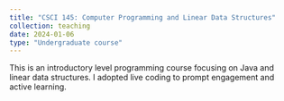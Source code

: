 ```yaml
---
title: "CSCI 145: Computer Programming and Linear Data Structures"
collection: teaching
date: 2024-01-06
type: "Undergraduate course"
---
```


This is an introductory level programming course focusing on Java and linear data structures. I adopted live coding to prompt engagement and active learning. 


